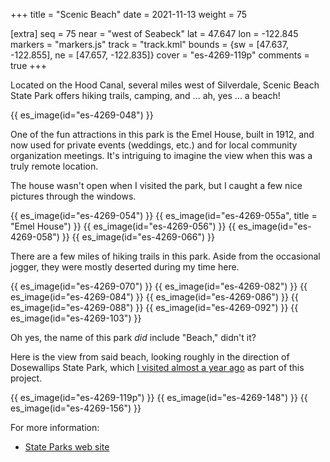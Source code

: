 +++
title = "Scenic Beach"
date = 2021-11-13
weight = 75

[extra]
seq = 75
near = "west of Seabeck"
lat = 47.647
lon = -122.845
markers = "markers.js"
track = "track.kml"
bounds = {sw = [47.637, -122.855], ne = [47.657, -122.835]}
cover = "es-4269-119p"
comments = true
+++

Located on the Hood Canal, several miles west of Silverdale, Scenic Beach State Park offers hiking trails, camping, and ... ah, yes ... a beach!

<!-- more -->

{{ es_image(id="es-4269-048") }}

One of the fun attractions in this park is the Emel House, built in 1912, and now used for private events (weddings, etc.) and for local community organization meetings. It's intriguing to imagine the view when this was a truly remote location.

The house wasn't open when I visited the park, but I caught a few nice pictures through the windows.

{{ es_image(id="es-4269-054") }}
{{ es_image(id="es-4269-055a", title = "Emel House") }}
{{ es_image(id="es-4269-056") }}
{{ es_image(id="es-4269-058") }}
{{ es_image(id="es-4269-066") }}

There are a few miles of hiking trails in this park. Aside from the occasional jogger, they were mostly deserted during my time here.

{{ es_image(id="es-4269-070") }}
{{ es_image(id="es-4269-082") }}
{{ es_image(id="es-4269-084") }}
{{ es_image(id="es-4269-086") }}
{{ es_image(id="es-4269-088") }}
{{ es_image(id="es-4269-092") }}
{{ es_image(id="es-4269-103") }}

Oh yes, the name of this park _did_ include "Beach," didn't it?

Here is the view from said beach, looking roughly in the direction of Dosewallips State Park, which [I visited almost a year ago](../dosewallips) as part of this project.

{{ es_image(id="es-4269-119p") }}
{{ es_image(id="es-4269-148") }}
{{ es_image(id="es-4269-156") }}

For more information:

* [State Parks web site](https://parks.state.wa.us/579/Scenic-Beach)
